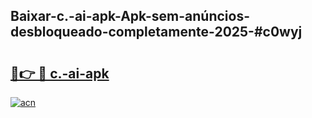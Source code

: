 ## Baixar-c.-ai-apk-Apk-sem-anúncios-desbloqueado-completamente-2025-#c0wyj

# <h2><a href="https://ainizakaria.my?title=c.-ai-apk&ref=22M">🔗👉 🔴 c.-ai-apk</a></h2>

[![acn](https://github.com/user-attachments/assets/0f9c940e-d8b0-45ae-aac7-cd30a18b3e1c)](https://ainizakaria.my?title=c.-ai-apk&ref=22M)

